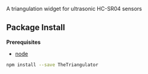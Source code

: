 A triangulation widget for ultrasonic HC-SR04 sensors

Package Install
---------------

**Prerequisites**
- [node](http://nodejs.org/)

```bash
npm install --save TheTriangulator
```

